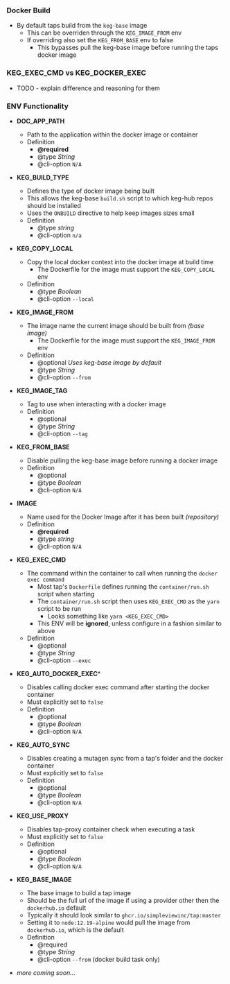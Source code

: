 
### Docker Build
* By default taps build from the `keg-base` image
  * This can be overriden through the `KEG_IMAGE_FROM` env
  * If overriding also set the `KEG_FROM_BASE` env to false
    * This bypasses pull the keg-base image before running the taps docker image

### KEG_EXEC_CMD vs KEG_DOCKER_EXEC
* TODO - explain difference and reasoning for them

### ENV Functionality
* **DOC_APP_PATH**
  * Path to the application within the docker image or container
  * Definition
    * **@required**
    * @type *String*
    * @cli-option `N/A`
* **KEG_BUILD_TYPE**
  * Defines the type of docker image being built
  * This allows the keg-base `build.sh` script to which keg-hub repos should be installed
  * Uses the `ONBUILD` directive to help keep images sizes small
  * Definition
    * @type *string*
    * @cli-option `n/a`
* **KEG_COPY_LOCAL**
  * Copy the local docker context into the docker image at build time
    * The Dockerfile for the image must support the `KEG_COPY_LOCAL` env
  * Definition
    * @type *Boolean*
    * @cli-option `--local`
* **KEG_IMAGE_FROM**
  * The image name the current image should be built from *(base image)*
    * The Dockerfile for the image must support the `KEG_IMAGE_FROM` env
  * Definition
    * @optional *Uses keg-base image by default*
    * @type *String*
    * @cli-option `--from`
* **KEG_IMAGE_TAG**
  * Tag to use when interacting with a docker image
  * Definition
    * @optional
    * @type *String*
    * @cli-option `--tag`
* **KEG_FROM_BASE**
  * Disable pulling the keg-base image before running a docker image
  * Definition
    * @optional
    * @type *Boolean*
    * @cli-option `N/A`
* **IMAGE**
  * Name used for the Docker Image after it has been built *(repository)*
  * Definition
    * **@required**
    * @type *string*
    * @cli-option `N/A`
* **KEG_EXEC_CMD**
  * The command within the container to call when running the `docker exec command`
    * Most tap's `Dockerfile` defines running the `container/run.sh` script when starting
    * The `container/run.sh` script then uses `KEG_EXEC_CMD` as the `yarn` script to be run
      * Looks something like `yarn <KEG_EXEC_CMD>`
    * This ENV will be **ignored**, unless configure in a fashion similar to above
  * Definition
    * @optional
    * @type *String*
    * @cli-option `--exec`
* **KEG_AUTO_DOCKER_EXEC***
  * Disables calling docker exec command after starting the docker container
  * Must explicitly set to `false`
  * Definition
    * @optional
    * @type *Boolean*
    * @cli-option `N/A`
* **KEG_AUTO_SYNC**
  * Disables creating a mutagen sync from a tap's folder and the docker container
  * Must explicitly set to `false`
  * Definition
    * @optional
    * @type *Boolean*
    * @cli-option `N/A`
* **KEG_USE_PROXY**
  * Disables tap-proxy container check when executing a task
  * Must explicitly set to `false`
  * Definition
    * @optional
    * @type *Boolean*
    * @cli-option `N/A`
* **KEG_BASE_IMAGE**
  * The base image to build a tap image
  * Should be the full url of the image if using a provider other then the `dockerhub.io` default
  * Typically it should look similar to `ghcr.io/simpleviewinc/tap:master`
  * Setting it to `node:12.19-alpine` would pull the image from `dockerhub.io`, which is the default
  * Definition
    * @required
    * @type *String*
    * @cli-option `--from` (docker build task only)

* *more coming soon...*